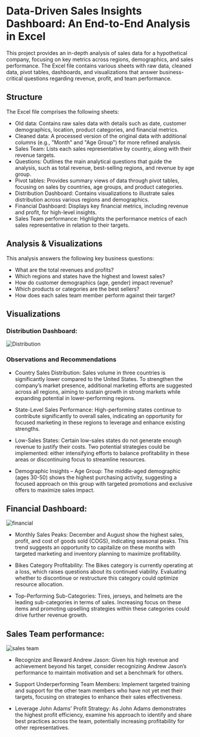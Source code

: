 # Data-Driven Sales Insights Dashboard: An End-to-End Analysis in Excel
This project provides an in-depth analysis of sales data for a hypothetical company, focusing on key metrics across regions, demographics, and sales performance. The Excel file contains various sheets with raw data, cleaned data, pivot tables, dashboards, and visualizations that answer business-critical questions regarding revenue, profit, and team performance.

## Structure
The Excel file comprises the following sheets:

 - Old data: Contains raw sales data with details such as date, customer demographics, location, product categories, and financial metrics.
 - Cleaned data: A processed version of the original data with additional columns (e.g., "Month" and "Age Group") for more refined analysis.
 - Sales Team: Lists each sales representative by country, along with their revenue targets.
 - Questions: Outlines the main analytical questions that guide the analysis, such as total revenue, best-selling regions, and revenue by age group.
 - Pivot tables: Provides summary views of data through pivot tables, focusing on sales by countries, age groups, and product categories.
 - Distribution Dashboard: Contains visualizations to illustrate sales distribution across various regions and demographics.
 - Financial Dashboard: Displays key financial metrics, including revenue and profit, for high-level insights.
 - Sales Team performance: Highlights the performance metrics of each sales representative in relation to their targets.
   
## Analysis & Visualizations
This analysis answers the following key business questions:

 - What are the total revenues and profits?
 - Which regions and states have the highest and lowest sales?
 - How do customer demographics (age, gender) impact revenue?
 - Which products or categories are the best sellers?
 - How does each sales team member perform against their target?

## Visualizations

### Distribution Dashboard:
![Distribution](https://github.com/user-attachments/assets/3844f52b-ea89-4b51-9f11-053d02fd03d4)

### Observations and Recommendations
 - Country Sales Distribution: Sales volume in three countries is significantly lower compared to the United States. To strengthen the company’s market presence, additional marketing 
   efforts are suggested across all regions, aiming to sustain growth in strong markets while expanding potential in lower-performing regions.

 - State-Level Sales Performance: High-performing states continue to contribute significantly to overall sales, indicating an opportunity for focused marketing in these regions to 
   leverage and enhance existing strengths.

 - Low-Sales States: Certain low-sales states do not generate enough revenue to justify their costs. Two potential strategies could be implemented: either intensifying efforts to balance 
   profitability in these areas or discontinuing focus to streamline resources.

 - Demographic Insights – Age Group: The middle-aged demographic (ages 30-50) shows the highest purchasing activity, suggesting a focused approach on this group with targeted promotions 
   and exclusive offers to maximize sales impact.

## Financial Dashboard:
![financial](https://github.com/user-attachments/assets/8d9f04a9-575c-44e7-88bf-d2023d654564)
 - Monthly Sales Peaks: December and August show the highest sales, profit, and cost of goods sold (COGS), indicating seasonal peaks. This trend suggests an opportunity to capitalize on 
   these months with targeted marketing and inventory planning to maximize profitability.

 - Bikes Category Profitability: The Bikes category is currently operating at a loss, which raises questions about its continued viability. Evaluating whether to discontinue or 
   restructure this category could optimize resource allocation.

 - Top-Performing Sub-Categories: Tires, jerseys, and helmets are the leading sub-categories in terms of sales. Increasing focus on these items and promoting upselling strategies within 
   these categories could drive further revenue growth.

## Sales Team performance:
![sales team](https://github.com/user-attachments/assets/47f3cb6c-6dbb-40d9-8a63-3361f8a1afe9)
 - Recognize and Reward Andrew Jason: Given his high revenue and achievement beyond his target, consider recognizing Andrew Jason’s performance to maintain motivation and set a benchmark 
   for others.

 - Support Underperforming Team Members: Implement targeted training and support for the other team members who have not yet met their targets, focusing on strategies to enhance their 
   sales effectiveness.

 - Leverage John Adams' Profit Strategy: As John Adams demonstrates the highest profit efficiency, examine his approach to identify and share best practices across the team, potentially 
   increasing profitability for other representatives.
